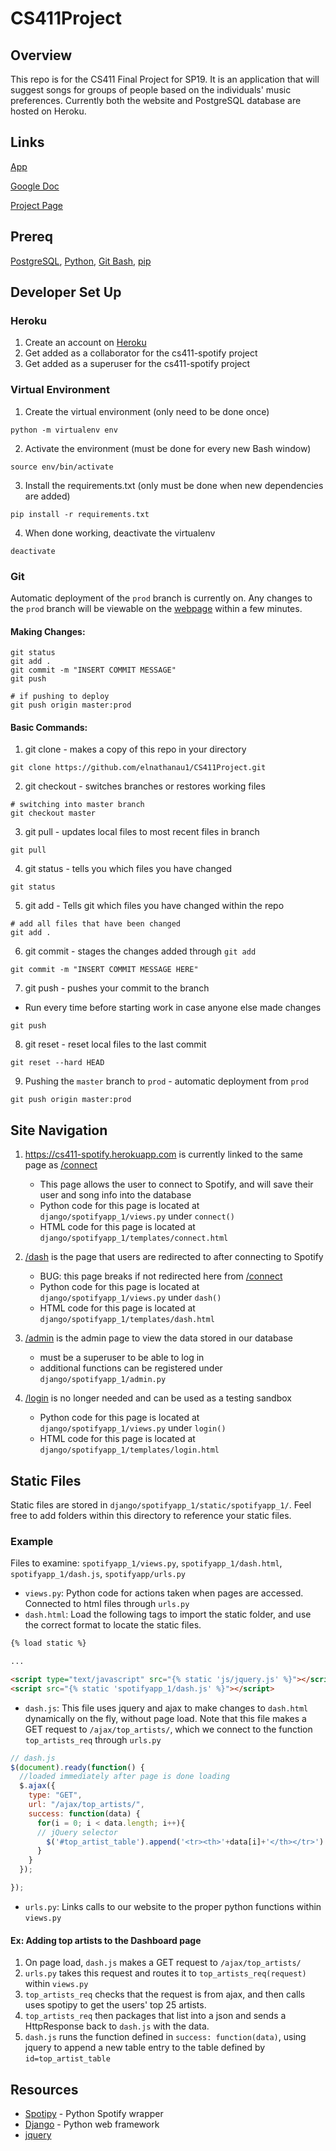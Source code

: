 # CS411Project
## Overview
This repo is for the CS411 Final Project for SP19. It is an application that will suggest songs for groups of people based on the individuals' music preferences. Currently both the website and PostgreSQL database are hosted on Heroku.

## Links
[App](https://cs411-spotify.herokuapp.com)

[Google Doc](https://docs.google.com/document/d/1FZgSn6VcPV9DvcemfN2ge1MxUPTuL0UNmxrsfGNsPt0/edit)

[Project Page](https://wiki.illinois.edu/wiki/display/CS411SP19/temp1)

## Prereq
[PostgreSQL](https://www.postgresql.org/download/), [Python](https://www.python.org/downloads/), [Git Bash](https://git-scm.com/downloads), [pip](https://pip.pypa.io/en/stable/installing/)

## Developer Set Up

### Heroku
1. Create an account on [Heroku](https://heroku.com)
2. Get added as a collaborator for the cs411-spotify project
3. Get added as a superuser for the cs411-spotify project

### Virtual Environment
1. Create the virtual environment (only need to be done once)

```
python -m virtualenv env
```

2. Activate the environment (must be done for every new Bash window)

```
source env/bin/activate
```

3. Install the requirements.txt (only must be done when new dependencies are added)

```
pip install -r requirements.txt
```

4. When done working, deactivate the virtualenv

```
deactivate
```

### Git
Automatic deployment of the ```prod``` branch is currently on. Any changes to the ```prod``` branch will be viewable on the [webpage](https://https://cs411-spotify.herokuapp.com) within a few minutes.

#### Making Changes:
```
git status
git add .
git commit -m "INSERT COMMIT MESSAGE"
git push

# if pushing to deploy
git push origin master:prod
```

#### Basic Commands:
1. git clone - makes a copy of this repo in your directory

```
git clone https://github.com/elnathanau1/CS411Project.git
```

2. git checkout - switches branches or restores working files

```
# switching into master branch
git checkout master
```

3. git pull - updates local files to most recent files in branch

```
git pull
```

4. git status - tells you which files you have changed

```
git status
```

5. git add - Tells git which files you have changed within the repo

```
# add all files that have been changed
git add .
```

6. git commit - stages the changes added through ```git add```

```
git commit -m "INSERT COMMIT MESSAGE HERE"
```

7. git push - pushes your commit to the branch
  - Run every time before starting work in case anyone else made changes

```
git push
```

8. git reset - reset local files to the last commit

```
git reset --hard HEAD
```

9. Pushing the ```master``` branch to ```prod``` - automatic deployment from ```prod```

```
git push origin master:prod
```

## Site Navigation
1. https://cs411-spotify.herokuapp.com is currently linked to the same page as [/connect](https://cs411-spotify.herokuapp.com/connect/)
    - This page allows the user to connect to Spotify, and will save their user and song info into the database
    - Python code for this page is located at ```django/spotifyapp_1/views.py``` under ```connect()```
    - HTML code for this page is located at ```django/spotifyapp_1/templates/connect.html```

2. [/dash](https://cs411-spotify.herokuapp.com/dash) is the page that users are redirected to after connecting to Spotify
    - BUG: this page breaks if not redirected here from [/connect](https://cs411-spotify.herokuapp.com/connect/)
    - Python code for this page is located at ```django/spotifyapp_1/views.py``` under ```dash()```
    - HTML code for this page is located at ```django/spotifyapp_1/templates/dash.html```

3. [/admin](https://cs411-spotify.herokuapp.com/admin) is the admin page to view the data stored in our database
    - must be a superuser to be able to log in
    - additional functions can be registered under ```django/spotifyapp_1/admin.py```

4. [/login](https://cs411-spotify.herokuapp.com/login) is no longer needed and can be used as a testing sandbox
    - Python code for this page is located at ```django/spotifyapp_1/views.py``` under ```login()```
    - HTML code for this page is located at ```django/spotifyapp_1/templates/login.html```

## Static Files
Static files are stored in ```django/spotifyapp_1/static/spotifyapp_1/```. Feel free to add folders within this directory to reference your static files.

### Example
Files to examine: ```spotifyapp_1/views.py```, ```spotifyapp_1/dash.html```, ```spotifyapp_1/dash.js```, ```spotifyapp/urls.py```

- ```views.py```: Python code for actions taken when pages are accessed. Connected to html files through ```urls.py```
- ```dash.html```: Load the following tags to import the static folder, and use the correct format to locate the static files.

```html
{% load static %}

...

<script type="text/javascript" src="{% static 'js/jquery.js' %}"></script>
<script src="{% static 'spotifyapp_1/dash.js' %}"></script>
```

- ```dash.js```: This file uses jquery and ajax to make changes to ```dash.html``` dynamically on the fly, without page load. Note that this file makes a GET request to ```/ajax/top_artists/```, which we connect to the function ```top_artists_req``` through ```urls.py```

```javascript
// dash.js
$(document).ready(function() {
  //loaded immediately after page is done loading
  $.ajax({
    type: "GET",
    url: "/ajax/top_artists/",
    success: function(data) {
      for(i = 0; i < data.length; i++){
      // jQuery selector
        $('#top_artist_table').append('<tr><th>'+data[i]+'</th></tr>')
      }
    }
  });

});
```

- ```urls.py```: Links calls to our website to the proper python functions within ```views.py```

#### Ex: Adding top artists to the Dashboard page
1. On page load, ```dash.js``` makes a GET request to ```/ajax/top_artists/```
2. ```urls.py``` takes this request and routes it to ```top_artists_req(request)``` within ```views.py```
3. ```top_artists_req``` checks that the request is from ajax, and then calls uses spotipy to get the users' top 25 artists.
4. ```top_artists_req``` then packages that list into a json and sends a HttpResponse back to ```dash.js``` with the data.
5. ```dash.js``` runs the function defined in ```success: function(data)```, using jquery to append a new table entry to the table defined by ```id=top_artist_table```


## Resources
- [Spotipy](https://spotipy.readthedocs.io/en/latest/#) - Python Spotify wrapper
- [Django](https://docs.djangoproject.com/en/2.1/) - Python web framework
- [jquery](https://api.jquery.com/)
